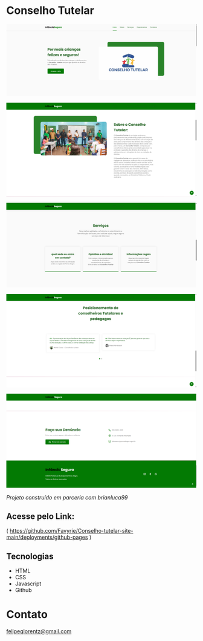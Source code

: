# Conselho Tutelar
 ![Preview](./assets/Preview/Preview1.png)

 ![Preview](./assets/Preview/Preview2.png)

 ![Preview](./assets/Preview/Preview3.png)

 ![Preview](./assets/Preview/Preview4.png)

 ![Preview](./assets/Preview/Preview5.png)

*Projeto construído em parceria com brianluca99*

## Acesse pelo Link:
 ( https://github.com/Favyrie/Conselho-tutelar-site-main/deployments/github-pages )

## Tecnologias

- HTML 
- CSS
- Javascript
- Github 

# Contato 

felipeqlorentz@gmail.com

